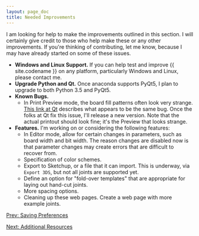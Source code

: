 ```yaml
---
layout: page_doc
title: Needed Improvements
---
```


I am looking for help to make the improvements outlined in this section.  I
will certainly give credit to those who help make these or any other
improvements.  If you\'re thinking of contributing, let me know, because I may
have already started on some of these issues.

* <b>Windows and Linux Support.</b>  If you can help test and improve {{ site.codename }} on
any platform, particularly Windows and Linux, please contact me.
* <b>Upgrade Python and Qt.</b>  Once anaconda supports PyQt5, I plan to
upgrade to both Python 3.5 and PyQt5.
* <b>Known Bugs.</b>
  * In Print Preview mode, the board fill patterns often look very
  strange.  [This link at Qt](https://bugreports.qt.io/browse/QTBUG-30260) describes
  what appears to be the same bug.  Once the folks at Qt fix this issue, I'll
  release a new version.  Note that the actual printout should look fine; it's
  the Preview that looks strange.
* <b>Features.</b> I\'m working on or considering the following features:
  * In Editor mode, allow for certain changes in parameters, such as board width
  and bit width.  The reason changes are disabled now is that parameter changes
  may create errors that are difficult to recover from.
  * Specification of color schemes.
  * Export to Sketchup, or a file that it can import.  This is underway, via
  `Export 3DS`, but not all joints are supported yet.
  * Define an option for \"fold-over templates\" that are appropriate for
    laying out hand-cut joints.
  * More spacing options.
  * Cleaning up these web pages. Create a web page with more example joints.

<div id="textbox">
  <p class="alignleft">
    <a href="{{ site.baseurl }}/saving_preferences/">Prev: Saving Preferences</a>
  </p>
  <p class="alignright">
    <a href="{{ site.baseurl }}/additional_resources/">Next: Additional Resources</a>
  </p>
</div>
<div style="clear: both;"></div>
